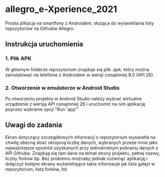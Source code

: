 # allegro_e-Xperience_2021
Prosta plikacja na smartfony z Androidem, służąca do wyświetlania listy repozytoriów na Githubie Allegro.

## Instrukcja uruchomienia
### 1. Plik APK
W głównym folderze repozytorium znajduje się plik .apk, który można zainstalować na telefonie z Androidem w wersji conajmniej 8.0 (API 26).

### 2. Otworzenie w emulatorze w Android Studio
Po otworzeniu projektu w Android Studio należy wybrać wirtualne urządzenie z wersją API conajmniej 26 i uruchomić na nim aplikację poprzez wybranie opcji "Run 'app'"

## Uwagi do zadania
Ekran dotyczący szczegółowych informacji o repozytorium wyświetla na chwilę obecną dość okrojoną liczbę danych, wybranych przeze mnie jako najważniejsze spośród uzyskanych przy jednokrotnym pobraniu danych z API Githuba. Znajdują się tam dane na temat strony projektu, pełnej nazwy, liczby forków itp. Bez problemu możnaby jednak rozwinąć aplikację i dołączyć kolejne ekrany wyświetlające takie informacje jak lista gałęzi w repozytorium, lista forków, itd.
